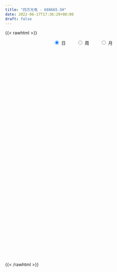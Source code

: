 ```yaml
---
title: "四方光电 - 688665.SH"
date: 2022-06-17T17:36:29+08:00
draft: false
---
```

{{< rawhtml >}}
    <div style="text-align: center">
        <label style="padding: 1rem;"><input style="margin-right: .5rem" type="radio" name="period" value="D" checked onclick="period_change(this)">日</label>
        <label style="padding: 1rem;"><input style="margin-right: .5rem" type="radio" name="period" value="W" onclick="period_change(this)">周</label>
        <label style="padding: 1rem;"><input style="margin-right: .5rem" type="radio" name="period" value="M" onclick="period_change(this)">月</label>
    </div>
    <div id="chart" style="height: 700px;"></div> 
    <script type="text/javascript">
        const D_v = [111760.45,81801.92,62480.05,43063.35,44987.14,33617.76,23491.22,46376.66,39893.11,34153.71,25280.36,19921.76,14773.91,15434.03,22966.7,18789.58,8217.31,9011.05,8060.67,11244.82,8762.32,6746.53,8159.77,7980.23,16609.92,12099.52,12073.56,7223.61,10776.08,18896.58,10763.77,9935.76,9625.8,9307.23,7423.63,8869.87,16315.39,9122.37,10120.0,8124.52,18041.57,11353.58,7855.08,12256.64,11938.13,5253.44,16168.71,13137.89,18162.55,12424.21,9942.46,7366.9,8169.89,6823.21,7536.62,7659.76,7344.9,7810.46,5886.79,5905.34,7281.03,6156.89,5414.49,7004.63,12692.83,9599.75,6198.72,9654.02,11948.14,6075.87,7790.71,8490.91,6760.83,6798.99,6393.53,6717.95,9565.25,6702.15,7502.55,12982.06,6619.87,10393.75,4966.81,7250.86,9189.18,15706.54,7946.1,5976.71,6571.13,7721.94,10127.51,9303.55,6633.63,6164.17,26344.16,14139.34,13062.27,8302.73,7750.48,7107.16,6672.22,7153.25,6483.7,6915.84,3513.93,4082.43,7590.61,6303.46,16661.85,7036.4,5147.99,5108.61,7329.21,8076.2,7534.55,7192.42,8697.92,9658.53,7208.29,11728.08,7498.83,4024.09,4963.28,5753.86,4847.01,11093.56,7493.1,7605.67,6882.03,9301.93,8743.89,4126.67,5968.33,4310.19,7089.96,3160.34,3443.73,3906.53,5560.18,3368.07,6470.49,4749.34,5353.49,2722.11,3204.3,2950.31,3238.69,1618.36,3343.15,6515.28,2840.81,1635.31,5894.56,5571.71,4516.93,2421.39,3522.45,2873.56,7521.87,5906.02,5285.07,3949.59,4420.75,7089.09,7969.24,6708.79,6542.04,8283.96,6601.74,4376.14,2780.56,4015.35,7050.82,5416.28,4296.2,7048.31,7247.5,4141.35,4346.14,3236.37,7790.36,6903.62,4928.83,3683.97,2911.1,3112.32,7029.14,7870.48,4880.03,5222.31,7791.56,4576.24,3813.57,5278.62,3966.48,5835.95,4063.41,6388.5,5019.84,4632.85,4534.26,3817.28,4683.15,3546.76,5682.92,3994.5,4794.47,3931.44,3318.19,6198.17,3215.32,3712.52,2740.73,1981.32,7318.2,5628.18,3301.25,5924.26,7117.15,3559.14,3259.98,5912.53,3747.59,4558.54,5744.16,5445.71,3834.67,2675.85,2928.39,9420.33,5428.23,3124.54,2250.93,2983.06,5476.85,2873.16,4672.54,2882.21,4097.66,4814.39,2701.99,3823.75,4251.47,3029.49,2107.32,4902.61,4741.36,3984.24,3459.15,4594.66,5000.74,3057.53,4769.16,4826.6,3468.49,2786.46,2818.84,5605.48,4815.13,4298.75,2833.87,2630.97,3972.98,4282.42,4583.67,6098.77,2037.13,2016.26,2151.21,2494.32,1662.7,1647.64,3907.65,2632.86,3848.62,9982.52,4963.4,2049.63,2759.29,4022.96,4374.68,6657.6,3423.05,4313.87,4006.11,2240.95,3883.63,4111.71,4139.13,3252.5,4541.15,4895.32,5163.39,7966.71,4928.58,3326.36,3241.48,3925.31,5887.0,2457.14,5324.6,5588.56,3658.87,4583.59,2016.12,4013.33,3391.62,4140.87,2979.72,4174.03,6048.24,2782.52,4340.61,4387.41,4617.2,5285.27,10034.86,4592.73,3682.51,4619.28,3070.25,2866.38,3215.84,5301.43,3659.01]
const D_histogram = [0.0,-1.1302108262,-1.5719268772,-1.4628339043,-0.8207126076,-0.6708198878,-0.5217922879,0.2442068209,0.8207699835,1.3428679429,1.4487629351,1.4444809158,1.1159945145,0.9927342959,0.5051651336,-0.105289576,-0.5658816705,-0.7494783941,-0.8291755621,-1.046366546,-1.1145183054,-1.1590853456,-1.2687693658,-1.1483352497,-0.4623379698,0.0199311519,0.3976820638,0.4773396181,0.768221932,0.7852086191,0.6763441385,0.4742567926,0.4440611029,0.3307215847,0.2719268744,0.076198087,0.084249796,-0.0339430592,-0.1458564307,-0.0753271308,0.3032247055,0.5837167824,0.7918180482,1.0796785841,1.0968458514,0.9983838494,1.4142653077,1.5990924359,2.0539821119,2.2360757902,2.3327378337,2.1204091891,2.1718998275,2.3721633851,1.9484140141,1.4704065602,1.1000749858,1.0234606036,0.5033838807,0.3173156753,0.3036795962,0.1505307761,-0.1640633127,-0.0294670233,0.4135078561,0.8788238915,1.0490350271,1.131456445,1.3038395235,1.2219338416,1.8009341146,1.5778174581,1.1351035595,0.5562257283,0.4692746957,0.077025586,-0.7363568963,-1.3232949878,-1.3088539827,-1.3504905563,-1.6109150554,-1.6229201836,-1.5776390095,-1.1818851171,-0.4913402433,0.0719256061,0.8211999528,0.8054323092,1.0475123607,1.612903552,1.5007646293,1.3652813174,1.0519544222,0.7305308405,-0.7831078461,-1.9794413617,-2.335309842,-2.5935186764,-2.8297817001,-2.9338990162,-2.7171304818,-2.5743561057,-2.5925340899,-2.6389998721,-2.448409088,-2.2431963626,-1.5813583664,-1.4640422303,-1.8254901748,-1.8416875879,-1.7513137775,-1.827823608,-1.4123572597,-1.3567539759,-0.7160440581,-0.3295927378,0.6431608003,1.4382656038,2.0662158133,2.0163390508,1.9525327367,1.8763375581,2.019285887,1.8548094114,1.6092533423,1.9896155592,2.1015551713,2.2968853644,2.2813960247,2.5978029522,2.9950675691,3.065639789,2.6827209319,2.0671738506,1.2497752533,0.6004934095,-0.0932668476,-0.3539372149,-0.6535156726,-0.9781560213,-0.4319750274,-0.6497241045,-1.2727673506,-1.5884217294,-1.9458757413,-1.7881561489,-2.0226568488,-2.1976348307,-2.2809185087,-2.4586241201,-2.5293443833,-2.5745902736,-2.3722676206,-1.5592094782,-1.3596872178,-0.8424252247,-0.7115248821,-0.3398237118,0.2438681693,0.9337450397,1.7820719591,2.2012710662,2.3538650477,2.7573993455,2.6455829853,2.6956008413,2.0252503735,1.2530002393,0.6134141382,0.1229327102,-0.2824845007,-0.3759250962,-0.3631579924,-0.2523928672,-0.5008887086,-0.0797104139,0.1917539141,0.1747469615,0.1197384381,-0.1804780041,-0.7726755779,-0.4174123914,-0.3538914996,-0.7035813658,-0.7428587196,-0.7548547541,0.0720167357,1.0314432299,1.6256375273,2.255362399,1.9438493756,1.9024230279,1.9630233898,1.707864238,1.5233761519,0.9184080494,0.3826453118,-0.738572986,-1.6665917058,-2.2819473917,-2.7085453282,-2.7764226289,-2.8571870513,-2.7553171482,-2.1615116351,-1.874609193,-2.171188213,-2.541761299,-2.4810259538,-1.7090565765,-1.1175473253,-1.0868898121,-1.1401353439,-0.8870300035,0.219481826,1.0876290528,1.4450405964,0.5311180796,-0.4756312561,-0.9282985615,-1.4137129782,-2.2841010954,-2.9454515824,-2.9781026711,-3.1085283187,-2.469448976,-1.7575616642,-1.346696928,-1.1685031895,-1.1141031311,-1.1063363726,-0.8442481474,-0.7766337175,-0.4204239415,-0.3177724121,0.0826985347,0.43550409,0.312644655,0.7933755334,0.7766412276,0.6310073711,0.4605557253,0.7400070767,0.6622525845,0.7977732916,0.6215354352,0.0911513231,-0.3349422751,0.0511236396,0.3674761102,1.0643305066,1.357643132,1.4937869357,1.6121381002,1.2429515083,0.7506320551,0.2652212708,0.3380306819,0.5244763473,0.6358843906,0.6897799201,0.3905237266,0.3065510544,0.3312229148,0.6778516318,0.6794269549,0.634129702,0.5999498251,0.7524900981,0.6645451854,0.4385370518,0.198744905,-0.2819911259,-0.4303297739,-0.6289672278,-1.3495295658,-1.8956118578,-2.3159790108,-2.4343151968,-2.580697962,-2.6596284371,-3.0415460139,-3.0752374999,-2.7734023383,-2.0812286656,-1.3201676432,-0.792132751,-0.5055904073,-0.3459889964,-0.4413701497,-0.8437258179,-0.1384805413,-0.0047951529,-0.1112668883,0.2055477758,0.2460125248,0.5649663261,1.0710963907,1.7657652236,2.0314540289,2.7104264715,2.9199885611,3.0755158615,3.1360637642,3.2403541173,3.5391747076,3.6266762483,3.3148798965,2.8145696204,2.1763476352,1.6205804373,1.0947098359,0.89408568,0.6856280026,0.8421952373,0.8970612963,1.3057352095,1.2276442788,0.5719764022,0.4514531973,0.2166174344,-0.1820732535,-0.4362354975,-0.1923754301,-0.0609718196]
const D_fast = [0.0,-1.4127635328,-2.2474613031,-2.5040768063,-2.0671336614,-2.0849459136,-2.0663663857,-1.2393155717,-0.4575599131,0.400255032,0.8683407579,1.2251789676,1.1756911949,1.3006145502,0.9393366714,0.3025595678,-0.2995029444,-0.6704692665,-0.957460325,-1.4362429454,-1.7830242811,-2.1173626578,-2.5442390194,-2.7108887157,-2.1404759282,-1.6532240186,-1.1760525907,-0.9770601319,-0.494122335,-0.2808334932,-0.2206119391,-0.3041350869,-0.2233155009,-0.2539746229,-0.2447876145,-0.4214668802,-0.3923527222,-0.5190313423,-0.6674088213,-0.6157113041,-0.1613532915,0.265067981,0.6711237589,1.2289039408,1.5202826709,1.6714166313,2.4408644165,3.0254646537,3.9938498577,4.7349624835,5.4148089854,5.7325826381,6.3270482333,7.1203526372,7.1837067697,7.073300956,6.977988128,7.1572388967,6.763008144,6.6562688574,6.7185526773,6.6030365512,6.2474266342,6.3746561678,6.9210080113,7.6060300196,8.0384999119,8.4037854411,8.9021284005,9.125706179,10.1549399806,10.3262776886,10.1673396799,9.7275182807,9.7578859221,9.3848932089,8.3874215025,7.4696596641,7.1568871734,6.7776279608,6.1144746978,5.6967395237,5.3476109455,5.4478935585,6.0156033715,6.5968506225,7.5514249573,7.7370153911,8.2409735328,9.209590612,9.4726428466,9.6784798641,9.6281415745,9.4893507029,7.7799350547,6.0887411987,5.1490452579,4.2424567544,3.2987483057,2.4611562356,1.9986421495,1.4978274991,0.8315159925,0.1253002423,-0.2962112456,-0.6517976109,-0.3852992063,-0.6339936277,-1.451814116,-1.928433426,-2.27588806,-2.8093537926,-2.7469767592,-3.0305619693,-2.568863066,-2.2648099301,-1.131266192,0.0234050124,1.1679091753,1.6221171755,2.0464440455,2.4393332565,3.0871030571,3.3863289344,3.5430862008,4.4208523075,5.0581807125,5.8277322466,6.3825919131,7.3484495786,8.4944810878,9.331463255,9.6192246309,9.5204710122,9.0155162282,8.5163577368,7.7992807678,7.4501260968,6.9871687209,6.417989367,6.856176604,6.4759965007,5.534761417,4.8220016059,3.9780786587,3.6887592139,2.9485943017,2.2242076121,1.570694307,0.7783326656,0.0752763065,-0.6136171522,-1.0043614044,-0.5811056315,-0.7215051755,-0.4148494886,-0.4618303665,-0.1750851242,0.4695737992,1.3928869295,2.6867318387,3.6562487124,4.3973089558,5.49019309,6.0397724761,6.7636905425,6.599652668,6.1406525936,5.654420027,5.1946717766,4.7186334405,4.531211571,4.4531891767,4.5008560851,4.1271380666,4.5283887578,4.8477915642,4.874471352,4.8493974382,4.504061495,3.7186950267,3.9696051154,3.9446531322,3.4190679246,3.1940758909,2.9933661678,3.8382418415,5.0555291432,6.0561328224,7.2496982939,7.4241476144,7.8583270237,8.409683233,8.5814901408,8.7778460926,8.4024800024,7.9623785928,6.6565170485,5.3118504022,4.1260078685,3.0222735999,2.2602906419,1.4652294567,0.8782700728,0.9316976771,0.749947821,-0.0894282523,-1.095441663,-1.6549628062,-1.3102575731,-0.9981351532,-1.2392000931,-1.5774794609,-1.5461316213,-0.3847493353,0.7553051547,1.4739768474,0.6928338505,-0.4328232992,-1.117565245,-1.9564079063,-3.3978212973,-4.79553468,-5.5727114364,-6.4802691637,-6.458552065,-6.1860551693,-6.111864665,-6.2257967239,-6.4499224483,-6.7187397829,-6.6677135945,-6.794257594,-6.5431538034,-6.519945377,-6.0987997965,-5.6371182187,-5.68181649,-5.0027417283,-4.8253157272,-4.8131977409,-4.8685104554,-4.4040573348,-4.3162486809,-3.9812846509,-4.0021386484,-4.5097349297,-5.0195640968,-4.6207172722,-4.212495774,-3.2495587509,-2.6168353425,-2.107244805,-1.5858591154,-1.6443078302,-1.9489692697,-2.3680747363,-2.2107576547,-1.8931929024,-1.6228137614,-1.396473252,-1.5980985138,-1.6054334224,-1.4979558333,-0.9818642083,-0.8104321465,-0.6971969739,-0.5813893945,-0.240726597,-0.1625352133,-0.278909084,-0.4690150046,-1.0202488169,-1.2761699084,-1.6320491692,-2.6899938987,-3.7099791551,-4.7093410608,-5.436256046,-6.2278133018,-6.9716508861,-8.1139549664,-8.9164558273,-9.3079712503,-9.136104744,-8.7050856324,-8.375083928,-8.2149391861,-8.1418350243,-8.347558715,-8.9608458377,-8.2902206964,-8.1577340962,-8.2920225537,-7.9238209457,-7.8218530654,-7.3616576827,-6.5877535203,-5.4516433815,-4.678091069,-3.3215120085,-2.3819527787,-1.4575465128,-0.6129826691,0.3013962133,1.4850104805,2.4791810833,2.9961047056,3.1994368346,3.1053017582,2.9546796697,2.7024865272,2.7253837913,2.6883331146,3.0554491586,3.3345805416,4.0696882573,4.2985083962,3.7858346202,3.7781747145,3.5974933102,3.153284309,2.7900631906,2.9858294005,3.1019900561]
const D_slow = [0.0,-0.2825527066,-0.6755344259,-1.0412429019,-1.2464210538,-1.4141260258,-1.5445740978,-1.4835223925,-1.2783298967,-0.9426129109,-0.5804221772,-0.2193019482,0.0596966804,0.3078802544,0.4341715378,0.4078491438,0.2663787261,0.0790091276,-0.1282847629,-0.3898763994,-0.6685059758,-0.9582773122,-1.2754696536,-1.562553466,-1.6781379585,-1.6731551705,-1.5737346545,-1.45439975,-1.262344267,-1.0660421122,-0.8969560776,-0.7783918795,-0.6673766037,-0.5846962076,-0.516714489,-0.4976649672,-0.4766025182,-0.485088283,-0.5215523907,-0.5403841734,-0.464577997,-0.3186488014,-0.1206942893,0.1492253567,0.4234368195,0.6730327819,1.0265991088,1.4263722178,1.9398677458,2.4988866933,3.0820711517,3.612173449,4.1551484059,4.7481892521,5.2352927557,5.6028943957,5.8779131422,6.1337782931,6.2596242633,6.3389531821,6.4148730811,6.4525057752,6.411489947,6.4041231911,6.5075001552,6.727206128,6.9894648848,7.2723289961,7.598288877,7.9037723374,8.354005866,8.7484602305,9.0322361204,9.1712925525,9.2886112264,9.3078676229,9.1237783988,8.7929546519,8.4657411562,8.1281185171,7.7253897533,7.3196597073,6.925249955,6.6297786757,6.5069436149,6.5249250164,6.7302250046,6.9315830819,7.1934611721,7.5966870601,7.9718782174,8.3131985467,8.5761871523,8.7588198624,8.5630429009,8.0681825604,7.4843550999,6.8359754308,6.1285300058,5.3950552518,4.7157726313,4.0721836049,3.4240500824,2.7643001144,2.1521978424,1.5913987517,1.1960591601,0.8300486025,0.3736760588,-0.0867458381,-0.5245742825,-0.9815301845,-1.3346194994,-1.6738079934,-1.8528190079,-1.9352171924,-1.7744269923,-1.4148605914,-0.898306638,-0.3942218753,0.0939113088,0.5629956984,1.0678171701,1.531519523,1.9338328585,2.4312367483,2.9566255412,3.5308468823,4.1011958884,4.7506466265,5.4994135187,6.265823466,6.936503699,7.4532971616,7.7657409749,7.9158643273,7.8925476154,7.8040633117,7.6406843935,7.3961453882,7.2881516314,7.1257206052,6.8075287676,6.4104233352,5.9239543999,5.4769153627,4.9712511505,4.4218424428,3.8516128157,3.2369567856,2.6046206898,1.9609731214,1.3679062162,0.9781038467,0.6381820423,0.4275757361,0.2496945156,0.1647385876,0.2257056299,0.4591418898,0.9046598796,1.4549776462,2.0434439081,2.7327937445,3.3941894908,4.0680897011,4.5744022945,4.8876523543,5.0410058889,5.0717390664,5.0011179412,4.9071366672,4.8163471691,4.7532489523,4.6280267751,4.6080991717,4.6560376502,4.6997243906,4.7296590001,4.6845394991,4.4913706046,4.3870175067,4.2985446318,4.1226492904,3.9369346105,3.748220922,3.7662251059,4.0240859133,4.4304952952,4.9943358949,5.4802982388,5.9559039958,6.4466598432,6.8736259027,7.2544699407,7.4840719531,7.579733281,7.3950900345,6.978442108,6.4079552601,5.7308189281,5.0367132709,4.322416508,3.633587221,3.0932093122,2.624557014,2.0817599607,1.446319636,0.8260631475,0.3987990034,0.1194121721,-0.1523102809,-0.4373441169,-0.6591016178,-0.6042311613,-0.3323238981,0.028936251,0.1617157709,0.0428079569,-0.1892666835,-0.5426949281,-1.1137202019,-1.8500830975,-2.5946087653,-3.371740845,-3.989103089,-4.4284935051,-4.765167737,-5.0572935344,-5.3358193172,-5.6124034103,-5.8234654472,-6.0176238765,-6.1227298619,-6.2021729649,-6.1814983313,-6.0726223087,-5.994461145,-5.7961172617,-5.6019569548,-5.444205112,-5.3290661807,-5.1440644115,-4.9785012654,-4.7790579425,-4.6236740837,-4.6008862529,-4.6846218217,-4.6718409118,-4.5799718842,-4.3138892575,-3.9744784745,-3.6010317406,-3.1979972156,-2.8872593385,-2.6996013247,-2.633296007,-2.5487883366,-2.4176692497,-2.2586981521,-2.0862531721,-1.9886222404,-1.9119844768,-1.8291787481,-1.6597158401,-1.4898591014,-1.3313266759,-1.1813392196,-0.9932166951,-0.8270803987,-0.7174461358,-0.6677599095,-0.738257691,-0.8458401345,-1.0030819414,-1.3404643329,-1.8143672973,-2.39336205,-3.0019408492,-3.6471153397,-4.312022449,-5.0724089525,-5.8412183274,-6.534568912,-7.0548760784,-7.3849179892,-7.582951177,-7.7093487788,-7.7958460279,-7.9061885653,-8.1171200198,-8.1517401551,-8.1529389433,-8.1807556654,-8.1293687215,-8.0678655903,-7.9266240087,-7.6588499111,-7.2174086052,-6.7095450979,-6.03193848,-5.3019413398,-4.5330623744,-3.7490464333,-2.938957904,-2.0541642271,-1.147495165,-0.3187751909,0.3848672142,0.928954123,1.3340992323,1.6077766913,1.8312981113,2.002705112,2.2132539213,2.4375192453,2.7639530477,3.0708641174,3.213858218,3.3267215173,3.3808758759,3.3353575625,3.2262986881,3.1782048306,3.1629618757]
const D_data = [['2021-02-09', 61.0, 65.5, 46.5, 79.3],['2021-02-10', 57.0, 47.79, 47.0, 62.0],['2021-02-18', 48.6, 51.0, 48.5, 56.0],['2021-02-19', 50.0, 55.66, 48.02, 55.73],['2021-02-22', 57.5, 63.3, 57.5, 64.39],['2021-02-23', 62.0, 58.49, 57.06, 63.98],['2021-02-24', 57.52, 58.6, 55.74, 59.6],['2021-02-25', 59.77, 68.49, 59.0, 70.25],['2021-02-26', 66.02, 69.99, 62.01, 73.15],['2021-03-01', 69.0, 73.0, 66.28, 75.88],['2021-03-02', 71.5, 70.5, 69.0, 74.97],['2021-03-03', 70.05, 70.5, 66.0, 72.97],['2021-03-04', 69.0, 66.55, 65.8, 71.76],['2021-03-05', 66.49, 68.77, 65.57, 69.77],['2021-03-08', 69.59, 63.2, 62.64, 71.48],['2021-03-09', 61.21, 58.9, 57.7, 63.64],['2021-03-10', 58.71, 57.65, 56.2, 59.84],['2021-03-11', 57.12, 58.87, 55.75, 59.88],['2021-03-12', 58.4, 58.82, 56.3, 59.89],['2021-03-15', 58.52, 55.5, 55.49, 60.82],['2021-03-16', 55.03, 55.65, 53.7, 56.26],['2021-03-17', 55.7, 54.61, 53.34, 55.7],['2021-03-18', 54.98, 52.24, 52.0, 54.98],['2021-03-19', 51.12, 53.98, 51.12, 54.62],['2021-03-22', 54.98, 62.38, 54.78, 62.38],['2021-03-23', 63.27, 62.58, 61.0, 65.59],['2021-03-24', 61.5, 63.54, 61.5, 65.43],['2021-03-25', 63.57, 61.18, 59.36, 64.42],['2021-03-26', 60.26, 65.14, 60.26, 65.88],['2021-03-29', 65.2, 63.0, 60.11, 69.66],['2021-03-30', 63.66, 61.62, 61.49, 64.67],['2021-03-31', 61.0, 59.95, 59.4, 63.94],['2021-04-01', 60.05, 61.74, 59.01, 62.27],['2021-04-02', 61.13, 60.53, 59.49, 63.26],['2021-04-06', 59.99, 60.91, 59.0, 61.8],['2021-04-07', 60.24, 58.57, 57.54, 60.76],['2021-04-08', 58.49, 60.61, 56.3, 61.9],['2021-04-09', 59.99, 58.68, 58.0, 60.49],['2021-04-12', 58.71, 57.99, 56.5, 60.96],['2021-04-13', 56.87, 60.0, 56.5, 60.72],['2021-04-14', 62.09, 65.1, 62.09, 65.98],['2021-04-15', 65.0, 65.96, 63.03, 66.87],['2021-04-16', 65.31, 66.9, 64.8, 67.0],['2021-04-19', 66.18, 70.0, 66.18, 70.49],['2021-04-20', 70.7, 68.35, 66.6, 71.7],['2021-04-21', 65.73, 67.6, 65.73, 68.53],['2021-04-22', 67.61, 76.0, 67.4, 77.81],['2021-04-23', 76.2, 76.12, 73.0, 77.85],['2021-04-26', 76.1, 82.95, 74.4, 84.62],['2021-04-27', 82.09, 83.3, 81.0, 85.58],['2021-04-28', 84.0, 85.22, 83.01, 89.29],['2021-04-29', 84.99, 83.3, 82.38, 86.55],['2021-04-30', 83.0, 88.45, 82.28, 92.0],['2021-05-06', 88.77, 93.46, 86.11, 94.1],['2021-05-07', 92.6, 87.48, 86.0, 94.69],['2021-05-10', 87.1, 86.5, 85.0, 87.98],['2021-05-11', 86.5, 87.4, 85.5, 90.17],['2021-05-12', 87.0, 91.58, 85.33, 93.93],['2021-05-13', 89.21, 85.9, 85.63, 91.5],['2021-05-14', 86.01, 89.4, 85.21, 90.6],['2021-05-17', 88.02, 92.18, 87.0, 93.06],['2021-05-18', 92.18, 91.08, 88.66, 93.0],['2021-05-19', 90.94, 88.7, 87.17, 91.57],['2021-05-20', 88.5, 94.68, 87.59, 95.58],['2021-05-21', 94.7, 101.19, 91.68, 103.88],['2021-05-24', 101.0, 105.4, 100.01, 106.0],['2021-05-25', 103.67, 105.18, 103.61, 107.67],['2021-05-26', 105.88, 106.66, 104.21, 115.0],['2021-05-27', 107.47, 110.52, 105.52, 113.55],['2021-05-28', 110.47, 109.7, 107.32, 111.9],['2021-05-31', 109.0, 121.71, 109.0, 123.25],['2021-06-01', 123.0, 115.2, 114.08, 123.0],['2021-06-02', 115.2, 113.0, 111.0, 117.5],['2021-06-03', 112.0, 110.5, 108.01, 114.83],['2021-06-04', 109.42, 116.59, 109.42, 118.8],['2021-06-07', 124.0, 113.01, 112.3, 124.0],['2021-06-08', 111.95, 105.51, 104.0, 114.8],['2021-06-09', 104.2, 105.0, 104.0, 110.3],['2021-06-10', 105.34, 111.16, 105.0, 111.95],['2021-06-11', 110.58, 110.5, 103.0, 111.0],['2021-06-15', 112.5, 106.88, 106.16, 116.91],['2021-06-16', 104.18, 109.03, 103.1, 112.82],['2021-06-17', 108.15, 109.57, 107.03, 111.84],['2021-06-18', 110.0, 115.02, 108.3, 116.49],['2021-06-21', 116.0, 121.93, 112.01, 123.88],['2021-06-22', 121.0, 124.5, 120.67, 134.5],['2021-06-23', 125.0, 131.7, 123.1, 132.53],['2021-06-24', 130.0, 125.73, 124.53, 134.99],['2021-06-25', 123.2, 131.33, 120.78, 133.58],['2021-06-28', 131.3, 139.7, 130.28, 144.32],['2021-06-29', 142.42, 134.8, 132.91, 142.42],['2021-06-30', 137.1, 136.15, 132.56, 141.44],['2021-07-01', 137.34, 134.88, 133.5, 143.35],['2021-07-02', 131.99, 135.01, 127.88, 137.0],['2021-07-05', 135.76, 116.3, 113.0, 139.6],['2021-07-06', 114.0, 113.0, 107.2, 117.5],['2021-07-07', 111.8, 118.7, 108.02, 122.01],['2021-07-08', 118.7, 117.3, 116.0, 122.5],['2021-07-09', 115.0, 114.98, 108.5, 116.84],['2021-07-12', 115.0, 114.22, 111.45, 118.49],['2021-07-13', 112.25, 117.0, 111.11, 119.21],['2021-07-14', 116.8, 115.55, 110.0, 116.8],['2021-07-15', 115.55, 112.33, 109.56, 116.35],['2021-07-16', 111.11, 110.14, 108.2, 115.19],['2021-07-19', 111.85, 111.81, 109.3, 112.85],['2021-07-20', 115.0, 111.45, 107.21, 115.0],['2021-07-21', 111.12, 118.19, 110.51, 119.0],['2021-07-22', 115.5, 112.4, 112.17, 119.9],['2021-07-23', 112.4, 104.5, 96.87, 112.4],['2021-07-26', 102.76, 106.35, 102.76, 109.78],['2021-07-27', 104.99, 106.4, 104.99, 112.4],['2021-07-28', 105.97, 102.8, 100.0, 108.96],['2021-07-29', 102.84, 108.42, 102.84, 110.83],['2021-07-30', 109.3, 103.86, 98.93, 109.3],['2021-08-02', 101.39, 112.0, 101.39, 112.8],['2021-08-03', 112.16, 110.91, 109.0, 117.98],['2021-08-04', 109.9, 121.81, 109.9, 124.7],['2021-08-05', 122.4, 124.99, 118.12, 127.49],['2021-08-06', 124.99, 128.0, 121.0, 128.01],['2021-08-09', 131.01, 122.62, 120.55, 131.01],['2021-08-10', 121.92, 123.71, 119.66, 131.0],['2021-08-11', 122.1, 124.76, 118.39, 125.4],['2021-08-12', 124.5, 129.37, 121.15, 130.7],['2021-08-13', 131.1, 127.2, 124.32, 131.89],['2021-08-16', 121.0, 126.71, 120.0, 130.58],['2021-08-17', 127.6, 136.68, 127.6, 139.98],['2021-08-18', 134.0, 136.68, 132.5, 140.49],['2021-08-19', 136.18, 140.79, 135.09, 145.98],['2021-08-20', 141.18, 141.02, 135.73, 147.0],['2021-08-23', 141.01, 148.59, 141.01, 152.02],['2021-08-24', 148.55, 154.52, 143.6, 156.66],['2021-08-25', 152.23, 154.97, 150.02, 157.05],['2021-08-26', 154.12, 151.69, 147.25, 156.01],['2021-08-27', 150.0, 149.0, 144.32, 151.6],['2021-08-30', 146.15, 145.0, 143.3, 155.0],['2021-08-31', 148.4, 144.99, 143.0, 149.0],['2021-09-01', 143.11, 142.12, 140.49, 148.6],['2021-09-02', 142.12, 145.9, 140.0, 148.88],['2021-09-03', 145.88, 144.59, 141.87, 149.15],['2021-09-06', 144.47, 143.0, 136.51, 144.47],['2021-09-07', 142.77, 155.0, 142.0, 156.0],['2021-09-08', 154.2, 146.91, 145.99, 160.72],['2021-09-09', 146.06, 139.77, 136.32, 147.51],['2021-09-10', 136.72, 140.87, 135.49, 143.0],['2021-09-13', 137.67, 137.98, 134.01, 140.96],['2021-09-14', 137.99, 143.21, 137.99, 149.0],['2021-09-15', 142.13, 137.3, 136.21, 145.39],['2021-09-16', 137.3, 135.91, 134.81, 141.46],['2021-09-17', 136.01, 135.15, 128.88, 138.43],['2021-09-22', 132.22, 131.86, 124.11, 134.71],['2021-09-23', 133.29, 130.94, 129.19, 135.0],['2021-09-24', 128.19, 129.22, 128.19, 134.5],['2021-09-27', 128.66, 131.0, 127.11, 140.35],['2021-09-28', 131.0, 140.0, 128.55, 142.98],['2021-09-29', 140.32, 134.0, 132.07, 142.25],['2021-09-30', 133.54, 139.12, 133.54, 140.99],['2021-10-08', 141.4, 135.46, 132.59, 141.78],['2021-10-11', 135.5, 139.45, 135.5, 141.5],['2021-10-12', 146.42, 144.69, 139.45, 154.99],['2021-10-13', 145.76, 150.0, 144.54, 153.55],['2021-10-14', 148.0, 157.35, 146.22, 158.76],['2021-10-15', 156.46, 157.18, 153.99, 159.82],['2021-10-18', 150.05, 157.47, 150.05, 161.98],['2021-10-19', 157.76, 164.52, 157.59, 166.0],['2021-10-20', 164.34, 161.46, 159.74, 172.77],['2021-10-21', 167.13, 166.0, 160.38, 167.8],['2021-10-22', 163.37, 157.8, 152.0, 163.99],['2021-10-25', 158.0, 154.6, 151.13, 161.51],['2021-10-26', 152.53, 153.89, 151.32, 160.95],['2021-10-27', 155.51, 153.71, 148.6, 155.51],['2021-10-28', 153.71, 153.0, 150.42, 155.71],['2021-10-29', 153.0, 156.0, 150.58, 157.59],['2021-11-01', 156.0, 157.51, 148.38, 161.5],['2021-11-02', 158.69, 159.51, 156.23, 164.0],['2021-11-03', 156.53, 155.0, 154.11, 163.5],['2021-11-04', 155.19, 164.29, 154.66, 167.84],['2021-11-05', 163.91, 165.0, 161.0, 171.74],['2021-11-08', 163.99, 162.89, 160.3, 168.01],['2021-11-09', 162.89, 163.01, 157.47, 166.0],['2021-11-10', 164.89, 159.62, 158.98, 165.87],['2021-11-11', 160.6, 153.81, 152.33, 161.6],['2021-11-12', 154.99, 165.2, 153.11, 165.84],['2021-11-15', 165.15, 162.99, 158.6, 166.08],['2021-11-16', 163.36, 157.21, 156.52, 163.64],['2021-11-17', 157.21, 160.04, 155.26, 161.48],['2021-11-18', 159.82, 160.19, 156.51, 162.0],['2021-11-19', 160.19, 173.18, 160.19, 173.73],['2021-11-22', 175.5, 180.69, 173.23, 184.45],['2021-11-23', 182.88, 182.0, 178.6, 186.66],['2021-11-24', 179.93, 188.0, 179.93, 192.49],['2021-11-25', 188.8, 179.5, 176.0, 188.8],['2021-11-26', 179.31, 184.29, 173.28, 185.81],['2021-11-29', 180.24, 188.06, 180.24, 189.88],['2021-11-30', 194.97, 186.0, 184.23, 195.0],['2021-12-01', 187.0, 188.0, 183.51, 191.7],['2021-12-02', 188.0, 182.62, 180.35, 188.02],['2021-12-03', 183.0, 181.99, 177.02, 185.99],['2021-12-06', 179.94, 171.08, 170.65, 183.13],['2021-12-07', 172.08, 168.0, 163.66, 174.76],['2021-12-08', 170.52, 167.1, 167.02, 172.3],['2021-12-09', 171.0, 165.5, 164.1, 173.88],['2021-12-10', 164.77, 167.22, 161.7, 169.0],['2021-12-13', 167.32, 165.06, 162.62, 171.3],['2021-12-14', 163.67, 165.72, 160.16, 169.2],['2021-12-15', 165.01, 172.28, 163.08, 173.38],['2021-12-16', 172.39, 169.61, 166.24, 174.2],['2021-12-17', 168.1, 160.98, 160.0, 170.7],['2021-12-20', 160.68, 156.6, 155.71, 163.39],['2021-12-21', 158.8, 159.31, 153.66, 159.88],['2021-12-22', 156.66, 168.89, 156.66, 170.77],['2021-12-23', 169.17, 169.23, 164.5, 170.7],['2021-12-24', 168.98, 163.0, 160.89, 168.98],['2021-12-27', 161.76, 160.95, 157.8, 163.58],['2021-12-28', 161.73, 164.44, 158.58, 165.5],['2021-12-29', 162.21, 178.47, 161.33, 179.79],['2021-12-30', 180.0, 181.3, 175.87, 188.88],['2021-12-31', 181.96, 179.22, 177.0, 183.86],['2022-01-04', 179.69, 162.58, 160.0, 179.69],['2022-01-05', 158.11, 156.24, 148.9, 164.01],['2022-01-06', 154.01, 158.65, 152.5, 161.8],['2022-01-07', 158.37, 154.7, 153.36, 161.0],['2022-01-10', 155.29, 144.59, 144.11, 156.48],['2022-01-11', 146.16, 140.74, 140.61, 149.6],['2022-01-12', 138.0, 144.04, 138.0, 145.0],['2022-01-13', 144.1, 139.5, 136.15, 144.1],['2022-01-14', 138.39, 147.76, 137.75, 152.18],['2022-01-17', 149.61, 150.04, 142.88, 150.56],['2022-01-18', 150.05, 147.41, 144.55, 150.05],['2022-01-19', 148.01, 144.38, 142.53, 149.79],['2022-01-20', 144.2, 141.8, 139.0, 150.71],['2022-01-21', 139.63, 139.71, 135.25, 141.79],['2022-01-24', 139.05, 142.03, 136.92, 145.8],['2022-01-25', 140.5, 138.99, 138.2, 145.0],['2022-01-26', 138.8, 142.41, 135.29, 143.28],['2022-01-27', 144.27, 139.3, 138.88, 148.79],['2022-01-28', 141.09, 143.42, 138.81, 145.14],['2022-02-07', 143.98, 144.2, 138.2, 149.48],['2022-02-08', 143.01, 138.3, 135.6, 143.01],['2022-02-09', 139.47, 146.44, 138.03, 147.2],['2022-02-10', 146.98, 141.28, 140.02, 151.87],['2022-02-11', 141.4, 139.0, 136.08, 141.4],['2022-02-14', 138.0, 137.5, 134.03, 140.66],['2022-02-15', 135.5, 143.17, 135.5, 143.2],['2022-02-16', 142.7, 139.08, 138.1, 143.99],['2022-02-17', 139.25, 141.8, 138.12, 143.5],['2022-02-18', 141.0, 137.68, 135.06, 142.99],['2022-02-21', 140.0, 130.95, 130.85, 140.0],['2022-02-22', 128.72, 128.9, 125.11, 131.31],['2022-02-23', 128.62, 138.19, 127.02, 138.51],['2022-02-24', 137.0, 138.73, 136.0, 145.42],['2022-02-25', 138.87, 146.19, 138.87, 148.48],['2022-02-28', 146.84, 144.2, 142.02, 147.86],['2022-03-01', 146.59, 144.0, 141.64, 146.59],['2022-03-02', 144.31, 145.23, 139.0, 145.8],['2022-03-03', 145.23, 139.15, 138.6, 145.23],['2022-03-04', 139.5, 135.67, 135.0, 141.77],['2022-03-07', 137.94, 133.13, 130.1, 138.85],['2022-03-08', 133.8, 138.88, 133.8, 142.0],['2022-03-09', 136.61, 141.0, 132.53, 142.0],['2022-03-10', 143.62, 141.0, 139.1, 144.12],['2022-03-11', 139.02, 140.95, 136.0, 141.95],['2022-03-14', 139.4, 136.0, 136.0, 140.74],['2022-03-15', 136.31, 137.66, 131.05, 141.99],['2022-03-16', 140.13, 138.85, 133.6, 140.15],['2022-03-17', 140.3, 144.05, 139.5, 146.66],['2022-03-18', 142.04, 140.99, 136.0, 143.12],['2022-03-21', 140.99, 140.61, 138.01, 142.33],['2022-03-22', 142.39, 140.85, 138.18, 142.66],['2022-03-23', 143.38, 143.9, 138.62, 145.42],['2022-03-24', 143.9, 141.5, 141.1, 145.66],['2022-03-25', 140.61, 139.25, 137.23, 142.8],['2022-03-28', 141.45, 137.97, 136.36, 141.45],['2022-03-29', 138.38, 132.86, 130.4, 139.8],['2022-03-30', 132.0, 134.92, 131.01, 136.0],['2022-03-31', 134.02, 132.79, 128.27, 136.3],['2022-04-01', 132.0, 122.79, 118.09, 133.0],['2022-04-06', 120.5, 120.01, 113.69, 120.66],['2022-04-07', 118.11, 116.97, 115.48, 119.89],['2022-04-08', 116.97, 117.0, 113.76, 119.34],['2022-04-11', 115.01, 113.44, 110.48, 115.97],['2022-04-12', 111.2, 111.0, 109.1, 113.89],['2022-04-13', 109.66, 102.99, 102.01, 110.99],['2022-04-14', 103.1, 102.99, 100.0, 104.91],['2022-04-15', 103.02, 104.69, 99.08, 106.0],['2022-04-18', 104.69, 109.36, 101.03, 110.66],['2022-04-19', 108.31, 111.77, 108.31, 112.12],['2022-04-20', 109.5, 110.43, 108.35, 113.98],['2022-04-21', 109.02, 108.0, 105.12, 109.5],['2022-04-22', 105.33, 106.17, 101.0, 107.45],['2022-04-25', 105.05, 101.71, 100.59, 105.06],['2022-04-26', 101.6, 94.85, 93.4, 102.43],['2022-04-27', 94.85, 108.0, 91.08, 109.0],['2022-04-28', 99.0, 101.89, 94.05, 105.0],['2022-04-29', 101.31, 97.74, 96.18, 101.5],['2022-05-05', 97.74, 102.49, 96.01, 103.49],['2022-05-06', 98.94, 99.02, 95.33, 101.33],['2022-05-09', 98.41, 102.67, 97.98, 105.27],['2022-05-10', 100.59, 106.8, 100.58, 107.66],['2022-05-11', 105.28, 112.5, 105.28, 113.99],['2022-05-12', 112.36, 110.26, 109.33, 113.0],['2022-05-13', 113.0, 119.0, 109.82, 119.95],['2022-05-16', 118.11, 116.98, 115.0, 120.59],['2022-05-17', 116.0, 119.0, 113.08, 121.68],['2022-05-18', 119.0, 120.3, 118.21, 125.39],['2022-05-19', 118.02, 123.38, 117.11, 124.5],['2022-05-20', 120.56, 129.28, 120.56, 130.85],['2022-05-23', 129.28, 130.33, 126.0, 132.11],['2022-05-24', 128.01, 127.4, 126.5, 131.97],['2022-05-25', 129.31, 125.3, 122.0, 134.7],['2022-05-26', 126.09, 122.58, 120.03, 126.53],['2022-05-27', 122.51, 122.06, 119.01, 124.29],['2022-05-30', 121.2, 120.8, 117.8, 123.4],['2022-05-31', 119.5, 123.95, 118.51, 125.1],['2022-06-01', 125.0, 123.65, 120.02, 128.0],['2022-06-02', 122.19, 129.0, 120.57, 130.0],['2022-06-06', 133.97, 129.33, 128.8, 137.49],['2022-06-07', 131.92, 136.28, 131.92, 138.79],['2022-06-08', 135.73, 132.51, 130.11, 135.98],['2022-06-09', 132.16, 124.45, 123.6, 133.03],['2022-06-10', 128.2, 129.93, 124.79, 131.79],['2022-06-13', 129.39, 128.28, 127.38, 131.7],['2022-06-14', 125.38, 125.0, 123.11, 127.56],['2022-06-15', 124.99, 125.26, 124.99, 129.44],['2022-06-16', 125.67, 131.68, 125.11, 136.0],['2022-06-17', 129.12, 131.64, 128.1, 132.0]]
const W_v = [193562.37,105543.4,188365.89,109563.77,67045.31,42893.67,58782.69,58529.14,41731.26,55494.75,58754.81,56066.01,14359.83,34607.25,38549.87,43476.5,36234.97,43469.96,29231.29,45389.66,39950.8,69598.98,34332.17,38152.28,32698.41,40291.71,33968.14,37921.37,32451.01,23160.74,22663.5,14354.81,10991.4,18404.59,3522.45,25536.11,32729.91,26057.75,31059.11,26417.84,21665.36,30340.62,22958.03,24392.73,22701.8,20375.64,20969.68,19860.53,25408.53,24287.47,16708.54,19168.79,18114.64,21780.15,18908.24,20372.07,21568.81,10361.62,22019.29,9772.32,22792.16,18381.53,25819.07,8254.94,20835.53,19860.47,20734.48,16127.74,28214.65,18112.91]
const W_histogram = [0.0,0.5022450142,1.70407635,2.2851442473,1.884332597,1.2109225645,1.4202770974,1.1623149901,0.7984582673,1.0281268484,1.6792403397,2.7550204969,3.1855251419,3.3661884243,4.0029934306,4.6738712928,5.2168995213,4.8110839936,4.4979650817,5.0015193077,5.1731347221,3.6027935269,1.9841263747,0.3644462992,-0.8527046787,-0.1704079552,0.075434526,0.967670789,1.8433809784,1.8679244769,1.397463383,0.510584919,-0.6053696863,-0.7947912165,-1.2571060069,-0.2436721942,0.2956090496,0.3543181358,0.7971594831,0.8941406854,1.2637230312,1.9816613827,2.0199955362,0.8299471585,-0.5251702346,-1.3843813234,-0.9783605716,-2.3983030347,-3.7609073883,-5.0784090919,-5.536505264,-5.9381473313,-6.0719813219,-5.3897756905,-5.434020333,-4.9105662366,-4.3819422821,-3.9813974106,-4.6124488524,-5.1655569419,-6.0451346271,-6.1894045457,-6.4835610774,-6.2217966002,-4.4177426846,-2.3505455253,-1.3382329178,-0.1334603874,0.7455461511,1.4223684289]
const W_fast = [0.0,0.6278062678,2.2556566911,3.4080106502,3.4782821492,3.1076027578,3.6720265651,3.7046432053,3.5404010493,4.0271013425,5.0980249187,6.8625602002,8.0894461307,9.1116565191,10.7492098831,12.5885555685,14.4358086773,15.232764148,16.0441365066,17.7980705595,19.2629696544,18.593326841,17.4706912824,15.9421227818,14.5117956341,15.1514903688,15.4161914815,16.5503454418,17.8869008758,18.3784254935,18.2573302454,17.4980980112,16.2308009842,15.8426816499,15.0660903578,16.018606122,16.6317896282,16.7790782483,17.4212094664,17.74172584,18.4272389436,19.6405926408,20.1839256783,19.2013640903,17.7149541385,16.5096477189,16.6710783278,14.651560106,12.3487289053,9.7616249287,7.9194024407,6.0332235405,4.3813942194,3.7161559283,2.3134062024,1.6092187397,1.0423571237,0.4475526426,-1.3366110124,-3.1811083374,-5.5719696793,-7.2635907343,-9.1786375355,-10.4723222083,-9.7727039638,-8.2931431858,-7.6153888078,-6.4439813742,-5.378588298,-4.346173913]
const W_slow = [0.0,0.1255612536,0.5515803411,1.1228664029,1.5939495522,1.8966801933,2.2517494676,2.5423282152,2.741942782,2.9989744941,3.418784579,4.1075397033,4.9039209887,5.7454680948,6.7462164525,7.9146842757,9.218909156,10.4216801544,11.5461714249,12.7965512518,14.0898349323,14.9905333141,15.4865649077,15.5776764825,15.3645003129,15.321898324,15.3407569555,15.5826746528,16.0435198974,16.5105010166,16.8598668624,16.9875130921,16.8361706706,16.6374728664,16.3231963647,16.2622783162,16.3361805786,16.4247601125,16.6240499833,16.8475851546,17.1635159124,17.6589312581,18.1639301421,18.3714169318,18.2401243731,17.8940290423,17.6494388994,17.0498631407,16.1096362936,14.8400340206,13.4559077047,11.9713708718,10.4533755413,9.1059316187,7.7474265355,6.5197849763,5.4242994058,4.4289500531,3.27583784,1.9844486046,0.4731649478,-1.0741861886,-2.695076458,-4.2505256081,-5.3549612792,-5.9425976605,-6.27715589,-6.3105209868,-6.1241344491,-5.7685423419]
const W_data = [['2021-02-10', 61.0, 47.79, 46.5, 79.3],['2021-02-19', 48.6, 55.66, 48.02, 56.0],['2021-02-26', 57.5, 69.99, 55.74, 73.15],['2021-03-05', 69.0, 68.77, 65.57, 75.88],['2021-03-12', 69.59, 58.82, 55.75, 71.48],['2021-03-19', 58.52, 53.98, 51.12, 60.82],['2021-03-26', 54.98, 65.14, 54.78, 65.88],['2021-04-02', 65.2, 60.53, 59.01, 69.66],['2021-04-09', 59.99, 58.68, 56.3, 61.9],['2021-04-16', 58.71, 66.9, 56.5, 67.0],['2021-04-23', 66.18, 76.12, 65.73, 77.85],['2021-04-30', 76.1, 88.45, 74.4, 92.0],['2021-05-07', 88.77, 87.48, 86.0, 94.69],['2021-05-14', 87.1, 89.4, 85.0, 93.93],['2021-05-21', 88.02, 101.19, 87.0, 103.88],['2021-05-28', 101.0, 109.7, 100.01, 115.0],['2021-06-04', 109.0, 116.59, 108.01, 123.25],['2021-06-11', 124.0, 110.5, 103.0, 124.0],['2021-06-18', 112.5, 115.02, 103.1, 116.91],['2021-06-25', 116.0, 131.33, 112.01, 134.99],['2021-07-02', 131.3, 135.01, 127.88, 144.32],['2021-07-09', 135.76, 114.98, 107.2, 139.6],['2021-07-16', 115.0, 110.14, 108.2, 119.21],['2021-07-23', 111.85, 104.5, 96.87, 119.9],['2021-07-30', 102.76, 103.86, 98.93, 112.4],['2021-08-06', 101.39, 128.0, 101.39, 128.01],['2021-08-13', 131.01, 127.2, 118.39, 131.89],['2021-08-20', 121.0, 141.02, 120.0, 147.0],['2021-08-27', 141.01, 149.0, 141.01, 157.05],['2021-09-03', 146.15, 144.59, 140.0, 155.0],['2021-09-10', 144.47, 140.87, 135.49, 160.72],['2021-09-17', 137.67, 135.15, 128.88, 149.0],['2021-09-24', 132.22, 129.22, 124.11, 135.0],['2021-09-30', 128.66, 139.12, 127.11, 142.98],['2021-10-08', 141.4, 135.46, 132.59, 141.78],['2021-10-15', 135.5, 157.18, 135.5, 159.82],['2021-10-22', 150.05, 157.8, 150.05, 172.77],['2021-10-29', 158.0, 156.0, 148.6, 161.51],['2021-11-05', 156.0, 165.0, 148.38, 171.74],['2021-11-12', 163.99, 165.2, 152.33, 168.01],['2021-11-19', 165.15, 173.18, 155.26, 173.73],['2021-11-26', 175.5, 184.29, 173.23, 192.49],['2021-12-03', 180.24, 181.99, 177.02, 195.0],['2021-12-10', 179.94, 167.22, 161.7, 183.13],['2021-12-17', 167.32, 160.98, 160.0, 174.2],['2021-12-24', 160.68, 163.0, 153.66, 170.77],['2021-12-31', 161.76, 179.22, 157.8, 188.88],['2022-01-07', 179.69, 154.7, 148.9, 179.69],['2022-01-14', 155.29, 147.76, 136.15, 156.48],['2022-01-21', 149.61, 139.71, 135.25, 150.71],['2022-01-28', 139.05, 143.42, 135.29, 148.79],['2022-02-11', 143.98, 139.0, 135.6, 151.87],['2022-02-18', 138.0, 137.68, 134.03, 143.99],['2022-02-25', 140.0, 146.19, 125.11, 148.48],['2022-03-04', 146.84, 135.67, 135.0, 147.86],['2022-03-11', 137.94, 140.95, 130.1, 144.12],['2022-03-18', 139.4, 140.99, 131.05, 146.66],['2022-03-25', 140.99, 139.25, 137.23, 145.66],['2022-04-01', 141.45, 122.79, 118.09, 141.45],['2022-04-08', 120.5, 117.0, 113.69, 120.66],['2022-04-15', 115.01, 104.69, 99.08, 115.97],['2022-04-22', 104.69, 106.17, 101.0, 113.98],['2022-04-29', 105.05, 97.74, 91.08, 109.0],['2022-05-06', 97.74, 99.02, 95.33, 103.49],['2022-05-13', 98.41, 119.0, 97.98, 119.95],['2022-05-20', 118.11, 129.28, 113.08, 130.85],['2022-05-27', 129.28, 122.06, 119.01, 134.7],['2022-06-02', 121.2, 129.0, 117.8, 130.0],['2022-06-10', 133.97, 129.93, 123.6, 138.79],['2022-06-17', 129.39, 131.64, 123.11, 136.0]]
const M_v = [487471.66,317881.55,230979.86,138784.16,173688.17,187579.64,154882.53,79324.74,87846.22,118575.12,102305.69,86265.07,62121.11,80189.98,86747.6,76808.55,55332.17]
const M_histogram = [0.0,-0.6407293447,0.8115257766,3.8014158485,6.3886181117,5.5910376569,7.3865012255,7.6968478556,8.4943922554,10.3734214947,10.4609458605,7.5451702915,5.2170874534,2.5895728633,-1.6024328244,-2.6421570037,-2.8274692675]
const M_fast = [0.0,-0.8009116809,0.8542248845,4.7944689186,8.9788257098,9.5790046691,13.2210935442,15.4556521381,18.3767946018,22.8491792147,25.5519400457,24.5224570495,23.4986460748,21.5185247005,16.9259108067,15.2256473765,14.3334677958]
const M_slow = [0.0,-0.1601823362,0.042699108,0.9930530701,2.590207598,3.9879670122,5.8345923186,7.7588042825,9.8824023464,12.47575772,15.0909941852,16.977286758,18.2815586214,18.9289518372,18.5283436311,17.8678043802,17.1609370633]
const M_data = [['2021-02-26', 61.0, 69.99, 46.5, 79.3],['2021-03-31', 69.0, 59.95, 51.12, 75.88],['2021-04-30', 60.05, 88.45, 56.3, 92.0],['2021-05-31', 88.77, 121.71, 85.0, 123.25],['2021-06-30', 123.0, 136.15, 103.0, 144.32],['2021-07-30', 137.34, 103.86, 96.87, 143.35],['2021-08-31', 101.39, 144.99, 101.39, 157.05],['2021-09-30', 143.11, 139.12, 124.11, 160.72],['2021-10-29', 141.4, 156.0, 132.59, 172.77],['2021-11-30', 156.0, 186.0, 148.38, 195.0],['2021-12-31', 187.0, 179.22, 153.66, 191.7],['2022-01-28', 179.69, 143.42, 135.25, 179.69],['2022-02-28', 143.98, 144.2, 125.11, 151.87],['2022-03-31', 146.59, 132.79, 128.27, 146.66],['2022-04-29', 132.0, 97.74, 91.08, 133.0],['2022-05-31', 97.74, 123.95, 95.33, 134.7],['2022-06-30', 125.0, 131.64, 120.02, 138.79]]
        const D_a = [null,null,null,48.02,null,null,null,null,null,75.88,null,null,null,null,null,null,null,null,null,null,null,null,null,51.12,null,null,null,null,null,69.66,null,null,null,null,null,null,56.3,null,null,null,null,null,null,null,null,null,null,null,null,null,null,null,null,null,94.69,null,null,null,null,85.21,null,null,null,null,null,null,null,null,null,null,null,null,null,null,null,124.0,null,null,null,103.0,null,null,null,null,null,null,null,null,null,144.32,null,null,null,null,null,107.2,null,null,null,null,null,null,null,null,null,null,null,119.9,null,null,null,null,null,98.93,null,null,null,null,null,null,null,null,null,null,null,null,null,null,null,null,null,157.05,null,null,null,null,null,null,null,null,null,null,null,null,null,null,null,null,null,124.11,null,null,null,null,null,null,null,null,null,null,null,null,null,null,172.77,null,null,null,null,null,null,null,null,null,null,null,null,null,null,null,152.33,null,null,null,null,null,null,null,null,null,null,null,null,195.0,null,null,null,null,null,null,null,null,null,null,null,null,null,null,153.66,null,null,null,null,null,null,188.88,null,null,null,null,null,null,null,null,null,null,null,null,null,null,135.25,null,null,null,null,null,null,null,null,151.87,null,null,null,null,null,null,null,125.11,null,null,null,null,null,null,null,null,null,null,null,null,null,null,null,null,146.66,null,null,null,null,null,null,null,null,null,null,null,null,null,null,null,null,null,null,null,null,null,null,null,null,null,null,91.08,null,null,null,null,null,null,null,null,null,null,null,null,null,null,null,null,null,null,null,null,null,null,null,null,138.79,null,null,null,null,null,null,null,null]
const W_a = [null,null,null,75.88,null,null,null,null,56.3,null,null,null,null,null,null,null,null,null,null,null,null,null,null,null,null,null,null,null,157.05,null,null,null,124.11,null,null,null,null,null,null,null,null,null,195.0,null,null,null,null,null,null,null,null,null,null,null,null,null,null,null,null,null,null,null,91.08,null,null,null,null,null,138.79,null]
const M_a = [null,null,null,null,null,null,null,null,null,195.0,null,null,null,null,null,null,null]
        const D_b = [[{ coord: ['2021-02-19', 69.66] }, { coord: ['2021-04-08', 51.12] }],[{ coord: ['2021-06-07', 124.0] }, { coord: ['2021-07-30', 107.2] }],[{ coord: ['2021-08-25', 157.05] }, { coord: ['2021-12-30', 152.33] }],[{ coord: ['2022-01-21', 146.66] }, { coord: ['2022-04-27', 135.25] }]]
const W_b = [[{ coord: ['2021-08-27', 157.05] }, { coord: ['2022-04-29', 124.11] }]]
const M_b = []
    </script>
{{< /rawhtml >}}